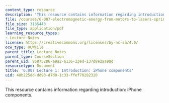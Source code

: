 ```yaml
---
content_type: resource
description: 'This resource contains information regarding introduction: iPhone components.'
file: /courses/6-007-electromagnetic-energy-from-motors-to-lasers-spring-2011/48b225dddd93d7d01c33ffef70282320_MIT6_007S11_lec01.pdf
file_size: 3135443
file_type: application/pdf
learning_resource_types:
- Lecture Notes
license: https://creativecommons.org/licenses/by-nc-sa/4.0/
ocw_type: OCWFile
parent_title: Lecture Notes
parent_type: CourseSection
parent_uid: 95875286-a9a2-6136-23ed-137d8e2aa90d
resourcetype: Document
title: '6.007 Lecture 1: Introduction: iPhone components'
uid: 48b225dd-dd93-d7d0-1c33-ffef70282320
---
```

This resource contains information regarding introduction: iPhone components.